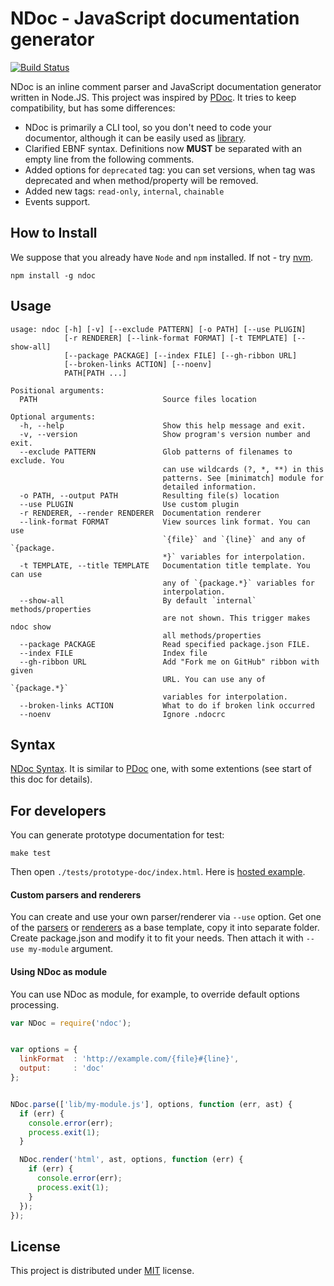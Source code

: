 # NDoc - JavaScript documentation generator
[![Build Status](https://secure.travis-ci.org/nodeca/ndoc.png)](http://travis-ci.org/nodeca/ndoc)

NDoc is an inline comment parser and JavaScript documentation generator written
in Node.JS. This project was inspired by [PDoc](http://pdoc.org/syntax.html).
It tries to keep compatibility, but has some differences:

- NDoc is primarily a CLI tool, so you don't need to code your documentor,
  although it can be easily used as [library](#using-ndoc-as-module).
- Clarified EBNF syntax. Definitions now **MUST** be separated with an empty
  line from the following comments.
- Added options for `deprecated` tag: you can set versions, when tag was
  deprecated and when method/property will be removed.
- Added new tags: `read-only`, `internal`, `chainable`
- Events support.


## How to Install

We suppose that you already have `Node` and `npm` installed.
If not - try [nvm](https://github.com/creationix/nvm).

    npm install -g ndoc


## Usage

    usage: ndoc [-h] [-v] [--exclude PATTERN] [-o PATH] [--use PLUGIN]
                [-r RENDERER] [--link-format FORMAT] [-t TEMPLATE] [--show-all]
                [--package PACKAGE] [--index FILE] [--gh-ribbon URL]
                [--broken-links ACTION] [--noenv]
                PATH[PATH ...]

    Positional arguments:
      PATH                            Source files location

    Optional arguments:
      -h, --help                      Show this help message and exit.
      -v, --version                   Show program's version number and exit.
      --exclude PATTERN               Glob patterns of filenames to exclude. You 
                                      can use wildcards (?, *, **) in this 
                                      patterns. See [minimatch] module for 
                                      detailed information.
      -o PATH, --output PATH          Resulting file(s) location
      --use PLUGIN                    Use custom plugin
      -r RENDERER, --render RENDERER  Documentation renderer
      --link-format FORMAT            View sources link format. You can use 
                                      `{file}` and `{line}` and any of `{package.
                                      *}` variables for interpolation.
      -t TEMPLATE, --title TEMPLATE   Documentation title template. You can use 
                                      any of `{package.*}` variables for 
                                      interpolation.
      --show-all                      By default `internal` methods/properties 
                                      are not shown. This trigger makes ndoc show 
                                      all methods/properties
      --package PACKAGE               Read specified package.json FILE.
      --index FILE                    Index file
      --gh-ribbon URL                 Add "Fork me on GitHub" ribbon with given 
                                      URL. You can use any of `{package.*}` 
                                      variables for interpolation.
      --broken-links ACTION           What to do if broken link occurred
      --noenv                         Ignore .ndocrc


## Syntax

[NDoc Syntax](https://github.com/nodeca/ndoc/blob/master/syntax.md).
It is similar to [PDoc](https://github.com/tobie/pdoc) one, with some
extentions (see start of this doc for details).


## For developers

You can generate prototype documentation for test:

    make test

Then open `./tests/prototype-doc/index.html`.
Here is [hosted example](http://nodeca.github.com/ndoc/tests/prototype/).


#### Custom parsers and renderers

You can create and use your own parser/renderer via `--use` option. Get one of
the [parsers][parsers] or [renderers][renderers] as a base template, copy it
into separate folder. Create package.json and modify it to fit your needs. Then
attach it with `--use my-module` argument.

[parsers]: https://github.com/nodeca/ndoc/blob/master/lib/ndoc/plugins/parsers
[renderers]: https://github.com/nodeca/ndoc/blob/master/lib/ndoc/plugins/renderers


#### Using NDoc as module

You can use NDoc as module, for example, to override default options processing.

``` javascript
var NDoc = require('ndoc');


var options = {
  linkFormat  : 'http://example.com/{file}#{line}',
  output:     : 'doc'
};


NDoc.parse(['lib/my-module.js'], options, function (err, ast) {
  if (err) {
    console.error(err);
    process.exit(1);
  }

  NDoc.render('html', ast, options, function (err) {
    if (err) {
      console.error(err);
      process.exit(1);
    }
  });
});
```


## License

This project is distributed under [MIT](https://github.com/nodeca/ndoc/blob/master/LICENSE) license.
